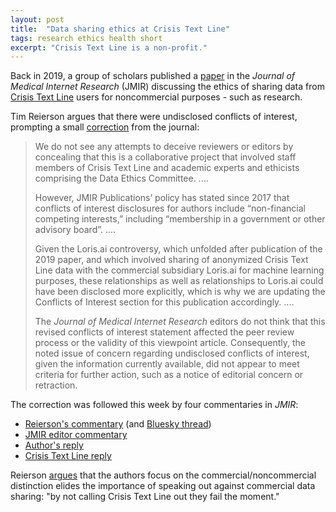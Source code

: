 ```yaml
---
layout: post
title:  "Data sharing ethics at Crisis Text Line"
tags: research ethics health short
excerpt: "Crisis Text Line is a non-profit."
---
```


Back in 2019, a group of scholars published a [paper](https://www.jmir.org/2019/1/e11507/) in the _Journal of Medical Internet Research_ (JMIR) discussing the ethics of sharing data from [Crisis Text Line](https://en.wikipedia.org/wiki/Crisis_Text_Line) users for noncommercial purposes - such as research.

Tim Reierson argues that there were undisclosed conflicts of interest, prompting a small [correction](https://www.jmir.org/2024/1/e67880/) from the journal:

>We do not see any attempts to deceive reviewers or editors by concealing that this is a collaborative project that involved staff members of Crisis Text Line and academic experts and ethicists comprising the Data Ethics Committee. .... 
>
>However, JMIR Publications’ policy has stated since 2017 that conflicts of interest disclosures for authors include “non-financial competing interests,” including “membership in a government or other advisory board”. ....
>
> Given the Loris.ai controversy, which unfolded after publication of the 2019 paper, and which involved sharing of anonymized Crisis Text Line data with the commercial subsidiary Loris.ai for machine learning purposes, these relationships as well as relationships to Loris.ai could have been disclosed more explicitly, which is why we are updating the Conflicts of Interest section for this publication accordingly. ....
>
>The _Journal of Medical Internet Research_ editors do not think that this revised conflicts of interest statement affected the peer review process or the validity of this viewpoint article. Consequently, the noted issue of concern regarding undisclosed conflicts of interest, given the information currently available, did not appear to meet criteria for further action, such as a notice of editorial concern or retraction.

The correction was followed this week by four commentaries in _JMIR_:
 - [Reierson's commentary](https://www.jmir.org/2024/1/e42144) (and [Bluesky thread](https://bsky.app/profile/holdspacefree.bsky.social/post/3lgp2j7eks22w))
 - [JMIR editor commentary](https://jmir.org/2025/1/e67878)
 - [Author's reply](https://www.jmir.org/2025/1/e59734)
 - [Crisis Text Line reply](https://jmir.org/2025/1/e64015)
 
 Reierson [argues](https://bsky.app/profile/holdspacefree.bsky.social/post/3lgp2jaggrl2w) that the authors focus on the commercial/noncommercial distinction elides the importance of speaking out against commercial data sharing: "by not calling Crisis Text Line out they fail the moment."

